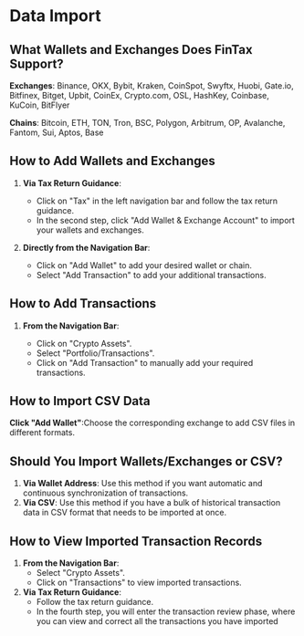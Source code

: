 # Data Import

## What Wallets and Exchanges Does FinTax Support?

**Exchanges**: Binance, OKX, Bybit, Kraken, CoinSpot, Swyftx, Huobi, Gate.io, Bitfinex, Bitget, Upbit, CoinEx, Crypto.com, OSL, HashKey, Coinbase, KuCoin, BitFlyer

**Chains**: Bitcoin, ETH, TON, Tron, BSC, Polygon, Arbitrum, OP, Avalanche, Fantom, Sui, Aptos, Base



## How to Add Wallets and Exchanges

1. **Via Tax Return Guidance**:
   * Click on "Tax" in the left navigation bar and follow the tax return guidance.
   * In the second step, click "Add Wallet & Exchange Account" to import your wallets and exchanges.
2.  **Directly from the Navigation Bar**:

    * Click on "Add Wallet" to add your desired wallet or chain.
    * Select "Add Transaction" to add your additional transactions.



## How to Add Transactions

1.  **From the Navigation Bar**:

    * Click on "Crypto Assets".
    * Select "Portfolio/Transactions".
    * Click on "Add Transaction" to manually add your required transactions.



## How to Import CSV Data

**Click "Add Wallet"**:Choose the corresponding exchange to add CSV files in different formats.



## Should You Import Wallets/Exchanges or CSV?&#x20;

1. **Via Wallet Address**: Use this method if you want automatic and continuous synchronization of transactions.
2. **Via CSV**: Use this method if you have a bulk of historical transaction data in CSV format that needs to be imported at once.



## How to View Imported Transaction Records

1. **From the Navigation Bar**:
   * Select "Crypto Assets".
   * Click on "Transactions" to view imported transactions.
2. **Via Tax Return Guidance**:
   * Follow the tax return guidance.
   * In the fourth step, you will enter the transaction review phase, where you can view and correct all the transactions you have imported
